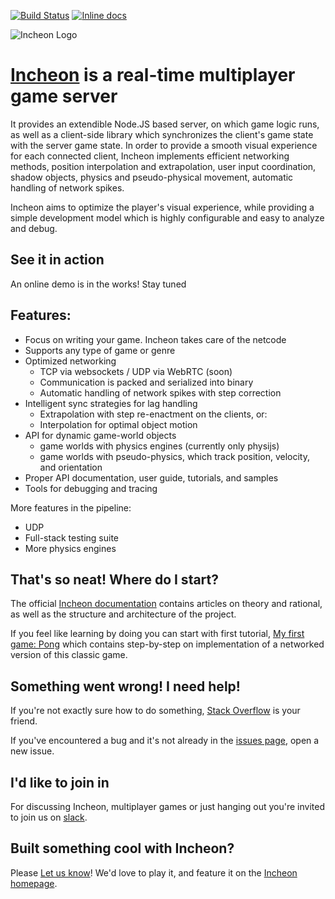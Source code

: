 [![Build Status](https://travis-ci.org/OpherV/Incheon.svg?branch=master)](https://travis-ci.org/OpherV/Incheon) [![Inline docs](http://inch-ci.org/github/opherv/incheon.svg?branch=develop)](http://inch-ci.org/github/opherv/incheon)

![Incheon Logo](https://cloud.githubusercontent.com/assets/3951311/21020499/6f125344-bd7d-11e6-86e4-a4bb16b32f2a.png)

# [Incheon](http://incheon.gg) is a real-time multiplayer game server

It provides an extendible Node.JS based server, on which game logic runs, as well as a client-side library
which synchronizes the client's game state with the server game state.  In order
to provide a smooth visual experience for each connected client, Incheon implements
efficient networking methods, position interpolation and extrapolation, user input
coordination, shadow objects, physics and pseudo-physical movement, automatic
handling of network spikes.

Incheon aims to optimize the player's visual experience, while providing
a simple development model which is highly configurable and easy to analyze
and debug.

## See it in action
An online demo is in the works! Stay tuned

## Features:

* Focus on writing your game. Incheon takes care of the netcode
* Supports any type of game or genre  
* Optimized networking
    * TCP via websockets / UDP via WebRTC (soon)
    * Communication is packed and serialized into binary
    * Automatic handling of network spikes with step correction
* Intelligent sync strategies for lag handling
    * Extrapolation with step re-enactment on the clients, or:
    * Interpolation for optimal object motion
* API for dynamic game-world objects
    * game worlds with physics engines (currently only physijs)
    * game worlds with pseudo-physics, which track position, velocity, and orientation
* Proper API documentation, user guide, tutorials, and samples
* Tools for debugging and tracing

More features in the pipeline:

* UDP
* Full-stack testing suite
* More physics engines

## That's so neat! Where do I start?

The official [Incheon documentation](http://docs.incheon.gg) contains articles on theory and rational, as well as the structure and architecture of the project.

If you feel like learning by doing you can start with first tutorial, [My first game: Pong](http://docs.incheon.gg/develop/tutorial-MyFirstGame.html) which contains step-by-step on implementation of a networked version of this classic game.

## Something went wrong! I need help!

If you're not exactly sure how to do something, [Stack Overflow](http://stackoverflow.com/questions/tagged/incheon) is your friend.

If you've encountered a bug and it's not already in the [issues page](https://github.com/OpherV/Incheon/issues), open a new issue.

## I'd like to join in

For discussing Incheon, multiplayer games or just hanging out you're invited to join us on [slack](http://incheongg.slack.com).

## Built something cool with Incheon?

Please [Let us know](http://www.twitter.com/opherv)! We'd love to play it, and feature it on the [Incheon homepage](http://incheon.gg).
